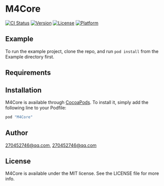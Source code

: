 # M4Core

[![CI Status](http://img.shields.io/travis/270452746@qq.com/M4Core.svg?style=flat)](https://travis-ci.org/270452746@qq.com/M4Core)
[![Version](https://img.shields.io/cocoapods/v/M4Core.svg?style=flat)](http://cocoapods.org/pods/M4Core)
[![License](https://img.shields.io/cocoapods/l/M4Core.svg?style=flat)](http://cocoapods.org/pods/M4Core)
[![Platform](https://img.shields.io/cocoapods/p/M4Core.svg?style=flat)](http://cocoapods.org/pods/M4Core)

## Example

To run the example project, clone the repo, and run `pod install` from the Example directory first.

## Requirements

## Installation

M4Core is available through [CocoaPods](http://cocoapods.org). To install
it, simply add the following line to your Podfile:

```ruby
pod "M4Core"
```

## Author

270452746@qq.com, 270452746@qq.com

## License

M4Core is available under the MIT license. See the LICENSE file for more info.
